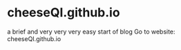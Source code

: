 # cheeseQI.github.io
a brief and very very very easy start of blog
Go to website: 
cheeseQI.github.io
